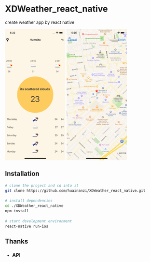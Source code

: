 # XDWeather_react_native

create weather app by react native

<img src="resources/homePage.png" width="200"> <img src="resources/locationPage.png" width="200">

## Installation
```sh
# clone the project and cd into it
git clone https://github.com/huainanzi/XDWeather_react_native.git

# install dependencies
cd ./XDWeather_react_native
npm install

# start development environment
react-native run-ios
```

## Thanks
- ### API 
